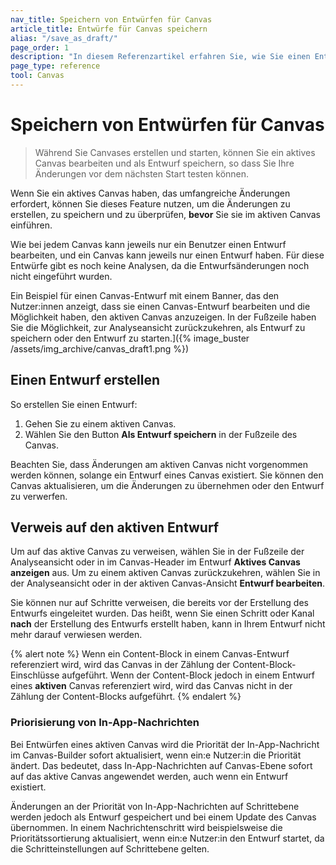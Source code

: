 ```yaml
---
nav_title: Speichern von Entwürfen für Canvas
article_title: Entwürfe für Canvas speichern
alias: "/save_as_draft/"
page_order: 1
description: "In diesem Referenzartikel erfahren Sie, wie Sie einen Entwurf für ein Canvas speichern können, das bereits gestartet wurde."
page_type: reference
tool: Canvas
---
```


# Speichern von Entwürfen für Canvas

> Während Sie Canvases erstellen und starten, können Sie ein aktives Canvas bearbeiten und als Entwurf speichern, so dass Sie Ihre Änderungen vor dem nächsten Start testen können. 

Wenn Sie ein aktives Canvas haben, das umfangreiche Änderungen erfordert, können Sie dieses Feature nutzen, um die Änderungen zu erstellen, zu speichern und zu überprüfen, **bevor** Sie sie im aktiven Canvas einführen. 

Wie bei jedem Canvas kann jeweils nur ein Benutzer einen Entwurf bearbeiten, und ein Canvas kann jeweils nur einen Entwurf haben. Für diese Entwürfe gibt es noch keine Analysen, da die Entwurfsänderungen noch nicht eingeführt wurden.

Ein Beispiel für einen Canvas-Entwurf mit einem Banner, das den Nutzer:innen anzeigt, dass sie einen Canvas-Entwurf bearbeiten und die Möglichkeit haben, den aktiven Canvas anzuzeigen. In der Fußzeile haben Sie die Möglichkeit, zur Analyseansicht zurückzukehren, als Entwurf zu speichern oder den Entwurf zu starten.]({% image_buster /assets/img_archive/canvas_draft1.png %})

## Einen Entwurf erstellen

So erstellen Sie einen Entwurf:

1. Gehen Sie zu einem aktiven Canvas.
2. Wählen Sie den Button **Als Entwurf speichern** in der Fußzeile des Canvas. 

Beachten Sie, dass Änderungen am aktiven Canvas nicht vorgenommen werden können, solange ein Entwurf eines Canvas existiert. Sie können den Canvas aktualisieren, um die Änderungen zu übernehmen oder den Entwurf zu verwerfen.

## Verweis auf den aktiven Entwurf

Um auf das aktive Canvas zu verweisen, wählen Sie in der Fußzeile der Analyseansicht oder in im Canvas-Header im Entwurf **Aktives Canvas anzeigen** aus. Um zu einem aktiven Canvas zurückzukehren, wählen Sie in der Analyseansicht oder in der aktiven Canvas-Ansicht **Entwurf bearbeiten**.

Sie können nur auf Schritte verweisen, die bereits vor der Erstellung des Entwurfs eingeleitet wurden. Das heißt, wenn Sie einen Schritt oder Kanal **nach** der Erstellung des Entwurfs erstellt haben, kann in Ihrem Entwurf nicht mehr darauf verwiesen werden.

{% alert note %}
Wenn ein Content-Block in einem Canvas-Entwurf referenziert wird, wird das Canvas in der Zählung der Content-Block-Einschlüsse aufgeführt. Wenn der Content-Block jedoch in einem Entwurf eines **aktiven** Canvas referenziert wird, wird das Canvas nicht in der Zählung der Content-Blocks aufgeführt.
{% endalert %}

### Priorisierung von In-App-Nachrichten

Bei Entwürfen eines aktiven Canvas wird die Priorität der In-App-Nachricht im Canvas-Builder sofort aktualisiert, wenn ein:e Nutzer:in die Priorität ändert. Das bedeutet, dass In-App-Nachrichten auf Canvas-Ebene sofort auf das aktive Canvas angewendet werden, auch wenn ein Entwurf existiert. 

Änderungen an der Priorität von In-App-Nachrichten auf Schrittebene werden jedoch als Entwurf gespeichert und bei einem Update des Canvas übernommen. In einem Nachrichtenschritt wird beispielsweise die Prioritätssortierung aktualisiert, wenn ein:e Nutzer:in den Entwurf startet, da die Schritteinstellungen auf Schrittebene gelten.

